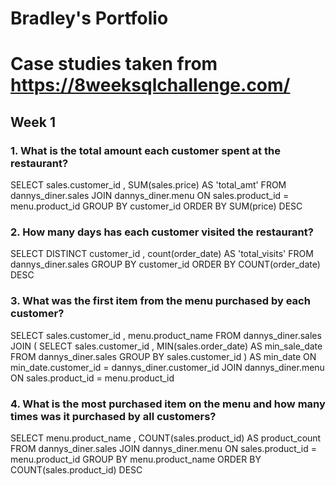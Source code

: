 # Bradley's Portfolio

# Case studies taken from https://8weeksqlchallenge.com/
## Week 1
### 1. What is the total amount each customer spent at the restaurant?

  SELECT
        sales.customer_id
      , SUM(sales.price) AS 'total_amt'
    FROM
        dannys_diner.sales
    JOIN
        dannys_diner.menu ON sales.product_id = menu.product_id
GROUP BY
        customer_id
ORDER BY
        SUM(price) DESC
        
### 2. How many days has each customer visited the restaurant?

  SELECT DISTINCT
         customer_id
       , count(order_date) AS 'total_visits'
    FROM
         dannys_diner.sales
GROUP BY
         customer_id
ORDER BY 
	 COUNT(order_date) DESC

### 3. What was the first item from the menu purchased by each customer?

   SELECT 
	  sales.customer_id
	, menu.product_name
     FROM
	  dannys_diner.sales
     JOIN
 	  (
 	   SELECT
  	 	  sales.customer_id
      	   	, MIN(sales.order_date) AS min_sale_date
    	     FROM
   		  dannys_diner.sales
	 GROUP BY
  	  	  sales.customer_id
  	   ) AS min_date ON min_date.customer_id = dannys_diner.customer_id
      JOIN
   	   dannys_diner.menu ON sales.product_id = menu.product_id
	   
### 4. What is the most purchased item on the menu and how many times was it purchased by all customers?	   

  SELECT
	 menu.product_name
       , COUNT(sales.product_id) AS product_count
    FROM
  	 dannys_diner.sales
    JOIN
     	 dannys_diner.menu ON sales.product_id = menu.product_id
GROUP BY
 	 menu.product_name
ORDER BY
 	 COUNT(sales.product_id) DESC

